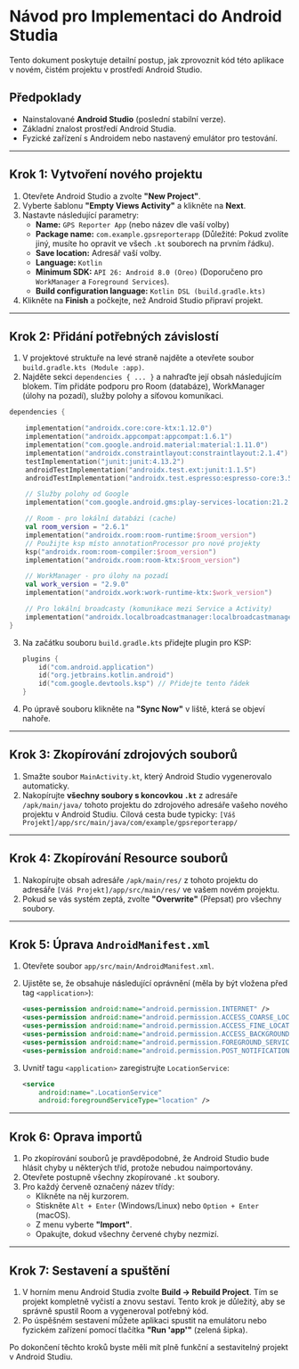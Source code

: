 # Návod pro Implementaci do Android Studia

Tento dokument poskytuje detailní postup, jak zprovoznit kód této aplikace v novém, čistém projektu v prostředí Android Studio.

## Předpoklady

- Nainstalované **Android Studio** (poslední stabilní verze).
- Základní znalost prostředí Android Studia.
- Fyzické zařízení s Androidem nebo nastavený emulátor pro testování.

---

## Krok 1: Vytvoření nového projektu

1.  Otevřete Android Studio a zvolte **"New Project"**.
2.  Vyberte šablonu **"Empty Views Activity"** a klikněte na **Next**.
3.  Nastavte následující parametry:
    *   **Name:** `GPS Reporter App` (nebo název dle vaší volby)
    *   **Package name:** `com.example.gpsreporterapp` (Důležité: Pokud zvolíte jiný, musíte ho opravit ve všech `.kt` souborech na prvním řádku).
    *   **Save location:** Adresář vaší volby.
    *   **Language:** `Kotlin`
    *   **Minimum SDK:** `API 26: Android 8.0 (Oreo)` (Doporučeno pro `WorkManager` a `Foreground Services`).
    *   **Build configuration language:** `Kotlin DSL (build.gradle.kts)`
4.  Klikněte na **Finish** a počkejte, než Android Studio připraví projekt.

---

## Krok 2: Přidání potřebných závislostí

1.  V projektové struktuře na levé straně najděte a otevřete soubor `build.gradle.kts (Module :app)`.
2.  Najděte sekci `dependencies { ... }` a nahraďte její obsah následujícím blokem. Tím přidáte podporu pro Room (databáze), WorkManager (úlohy na pozadí), služby polohy a síťovou komunikaci.

```kotlin
dependencies {

    implementation("androidx.core:core-ktx:1.12.0")
    implementation("androidx.appcompat:appcompat:1.6.1")
    implementation("com.google.android.material:material:1.11.0")
    implementation("androidx.constraintlayout:constraintlayout:2.1.4")
    testImplementation("junit:junit:4.13.2")
    androidTestImplementation("androidx.test.ext:junit:1.1.5")
    androidTestImplementation("androidx.test.espresso:espresso-core:3.5.1")

    // Služby polohy od Google
    implementation("com.google.android.gms:play-services-location:21.2.0")

    // Room - pro lokální databázi (cache)
    val room_version = "2.6.1"
    implementation("androidx.room:room-runtime:$room_version")
    // Použijte ksp místo annotationProcessor pro nové projekty
    ksp("androidx.room:room-compiler:$room_version")
    implementation("androidx.room:room-ktx:$room_version")

    // WorkManager - pro úlohy na pozadí
    val work_version = "2.9.0"
    implementation("androidx.work:work-runtime-ktx:$work_version")

    // Pro lokální broadcasty (komunikace mezi Service a Activity)
    implementation("androidx.localbroadcastmanager:localbroadcastmanager:1.1.0")
}
```
3.  Na začátku souboru `build.gradle.kts` přidejte plugin pro KSP:
    ```kotlin
    plugins {
        id("com.android.application")
        id("org.jetbrains.kotlin.android")
        id("com.google.devtools.ksp") // Přidejte tento řádek
    }
    ```
4.  Po úpravě souboru klikněte na **"Sync Now"** v liště, která se objeví nahoře.

---

## Krok 3: Zkopírování zdrojových souborů

1.  Smažte soubor `MainActivity.kt`, který Android Studio vygenerovalo automaticky.
2.  Nakopírujte **všechny soubory s koncovkou `.kt`** z adresáře `/apk/main/java/` tohoto projektu do zdrojového adresáře vašeho nového projektu v Android Studiu. Cílová cesta bude typicky:
    `[Váš Projekt]/app/src/main/java/com/example/gpsreporterapp/`

---

## Krok 4: Zkopírování Resource souborů

1.  Nakopírujte obsah adresáře `/apk/main/res/` z tohoto projektu do adresáře `[Váš Projekt]/app/src/main/res/` ve vašem novém projektu.
2.  Pokud se vás systém zeptá, zvolte **"Overwrite"** (Přepsat) pro všechny soubory.

---

## Krok 5: Úprava `AndroidManifest.xml`

1.  Otevřete soubor `app/src/main/AndroidManifest.xml`.
2.  Ujistěte se, že obsahuje následující oprávnění (měla by být vložena před tag `<application>`):

    ```xml
    <uses-permission android:name="android.permission.INTERNET" />
    <uses-permission android:name="android.permission.ACCESS_COARSE_LOCATION" />
    <uses-permission android:name="android.permission.ACCESS_FINE_LOCATION" />
    <uses-permission android:name="android.permission.ACCESS_BACKGROUND_LOCATION" />
    <uses-permission android:name="android.permission.FOREGROUND_SERVICE" />
    <uses-permission android:name="android.permission.POST_NOTIFICATIONS" />
    ```

3.  Uvnitř tagu `<application>` zaregistrujte `LocationService`:

    ```xml
    <service
        android:name=".LocationService"
        android:foregroundServiceType="location" />
    ```

---

## Krok 6: Oprava importů

1.  Po zkopírování souborů je pravděpodobné, že Android Studio bude hlásit chyby u některých tříd, protože nebudou naimportovány.
2.  Otevřete postupně všechny zkopírované `.kt` soubory.
3.  Pro každý červeně označený název třídy:
    *   Klikněte na něj kurzorem.
    *   Stiskněte `Alt + Enter` (Windows/Linux) nebo `Option + Enter` (macOS).
    *   Z menu vyberte **"Import"**.
    *   Opakujte, dokud všechny červené chyby nezmizí.

---

## Krok 7: Sestavení a spuštění

1.  V horním menu Android Studia zvolte **Build -> Rebuild Project**. Tím se projekt kompletně vyčistí a znovu sestaví. Tento krok je důležitý, aby se správně spustil Room a vygeneroval potřebný kód.
2.  Po úspěšném sestavení můžete aplikaci spustit na emulátoru nebo fyzickém zařízení pomocí tlačítka **"Run 'app'"** (zelená šipka).

Po dokončení těchto kroků byste měli mít plně funkční a sestavitelný projekt v Android Studiu.
